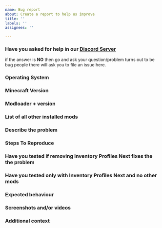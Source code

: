 ```yaml
---
name: Bug report
about: Create a report to help us improve
title: ''
labels: ''
assignees: ''

---
```


### **Have you asked for help in our [Discord Server](https://discord.gg/23YCxmveUM)**
if the answer is **NO** then go and ask your question/problem turns out to be bug people there will ask you to file an issue here.

### **Operating System**
<!-- Linux, MacOS, or Windows -->

### **Minecraft Version**
<!-- Specify which Minecraft version are you using -->

### **Modloader + version**
<!-- Specify the modloader and it's version.
Note: The Fabric API mod is not the same as the Fabric loader. We need the version of the Fabric loader
-->

### **List of all other installed mods**
<!-- 
We prefer a list of file names as text.
But if you can't make that screenshots of the mods folder will be fine.
--> 

### **Describe the problem**
<!-- 
Just "The game crashes" is not a good description.
1. Please try to describe the problem like "Game crashes during startup"
2. Don't upload screenshot of the -1 error the launcher shows it's pointless  
3. Please include if it's a single player or server and if you know what type of server.
-->

### **Steps To Reproduce**
<!--
Steps to reproduce the behavior:
1. Go to '...'
2. Click on '....'
3. Scroll down to '....'
4. See error
-->

### **Have you tested if removing Inventory Profiles Next fixes the the problem**

### **Have you tested only with Inventory Profiles Next and no other mods**

### **Expected behaviour**
<!--
A clear and concise description of what you expected to happen.
-->

### **Screenshots and/or videos**
<!--
If applicable, add screenshots to help explain your problem.
-->


### **Additional context**
<!--
Add any other context about the problem here.
-->
